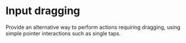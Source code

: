 # Input dragging

Provide an alternative way to perform actions requiring dragging, using simple pointer interactions such as single taps.
